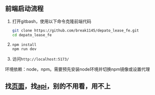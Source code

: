 ## 前端启动流程

1. 打开gitbash，使用以下命令克隆前端代码

   ```bash
   git clone https://github.com/break1145/depato_lease_fe.git
   cd depato_lease_fe
   ```

2. ```bash
   npm install
   npm run dev
   ```

3. 访问`http://localhost:5173/`

环境依赖：node，npm。需要预先安装node环境并切换npm镜像或设置代理

## 找[页面](src/views)，找[api](src/api)，别的不用看，用不上
